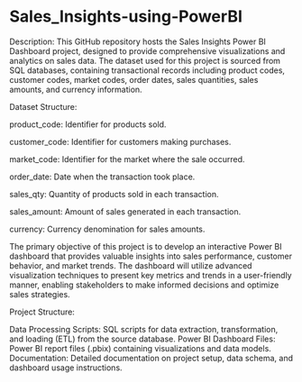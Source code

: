 # Sales_Insights-using-PowerBI

Description:
This GitHub repository hosts the Sales Insights Power BI Dashboard project, designed to provide comprehensive visualizations and analytics on sales data. The dataset used for this project is sourced from SQL databases, containing transactional records including product codes, customer codes, market codes, order dates, sales quantities, sales amounts, and currency information.

Dataset Structure:

product_code: Identifier for products sold.

customer_code: Identifier for customers making purchases.

market_code: Identifier for the market where the sale occurred.

order_date: Date when the transaction took place.

sales_qty: Quantity of products sold in each transaction.

sales_amount: Amount of sales generated in each transaction.

currency: Currency denomination for sales amounts.



The primary objective of this project is to develop an interactive Power BI dashboard that provides valuable insights into sales performance, customer behavior, and market trends. The dashboard will utilize advanced visualization techniques to present key metrics and trends in a user-friendly manner, enabling stakeholders to make informed decisions and optimize sales strategies.

Project Structure:

Data Processing Scripts: SQL scripts for data extraction, transformation, and loading (ETL) from the source database.
Power BI Dashboard Files: Power BI report files (.pbix) containing visualizations and data models.
Documentation: Detailed documentation on project setup, data schema, and dashboard usage instructions.
